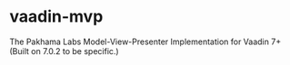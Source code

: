 vaadin-mvp
==========

The Pakhama Labs Model-View-Presenter Implementation for Vaadin 7+ (Built on 7.0.2 to be specific.)
